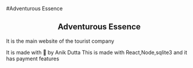 #Adventurous Essence 
<h2 style="text-align:center">Adventurous Essence</h2>
<p>It is the main website of the tourist company</p>
<p1>It is made with 💖 by Anik Dutta</p1>
<p2>This is made with React,Node,sqlite3 and it has payment features</p2>


